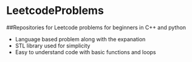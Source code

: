# LeetcodeProblems
##Repositories for Leetcode problems for beginners in C++ and python

- Language based problem along with the expanation
- STL library used for simplicity
- Easy to understand code with basic functions and loops
